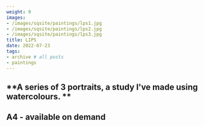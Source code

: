 ```yaml
---
weight: 9
images:
- /images/sqsite/paintings/lps1.jpg
- /images/sqsite/paintings/lps2.jpg
- /images/sqsite/paintings/lps3.jpg
title: LIPS
date: 2022-07-23
tags:
- archive # all posts
- paintings
---
```


## **A series of 3 portraits, a study I've made using watercolours. ** ##

## **A4 - available on demand** ##